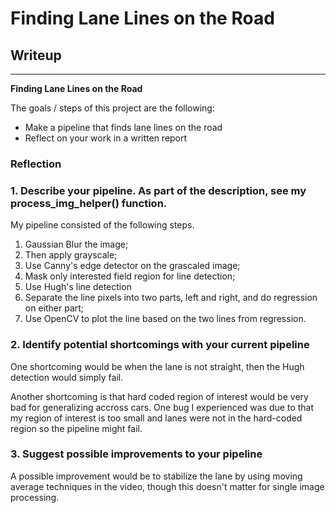 # **Finding Lane Lines on the Road** 

## Writeup

---

**Finding Lane Lines on the Road**

The goals / steps of this project are the following:
* Make a pipeline that finds lane lines on the road
* Reflect on your work in a written report

### Reflection

### 1. Describe your pipeline. As part of the description, see my process_img_helper() function.

My pipeline consisted of the following steps. 

1. Gaussian Blur the image;
2. Then apply grayscale;
3. Use Canny's edge detector on the grascaled image;
4. Mask only interested field region for line detection;
5. Use Hugh's line detection
6. Separate the line pixels into two parts, left and right, and do regression on either part;
7. Use OpenCV to plot the line based on the two lines from regression.

### 2. Identify potential shortcomings with your current pipeline


One shortcoming would be when the lane is not straight, then the Hugh detection would simply fail. 

Another shortcoming is that hard coded region of interest would be very bad for generalizing accross cars. One bug I experienced was due to that my region of interest is too small and lanes were not in the hard-coded region so the pipeline might fail.




### 3. Suggest possible improvements to your pipeline

A possible improvement would be to stabilize the lane by using moving average techniques in the video, though this doesn't matter for single image processing.
